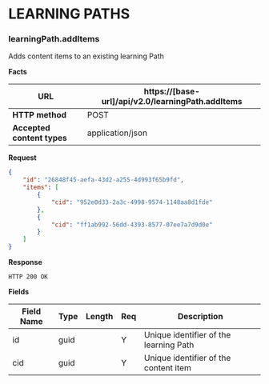 ﻿**LEARNING PATHS**
=============

### learningPath.addItems

Adds content items to an existing learning Path

**Facts**

| **URL**                    | https://[base-url]/api/v2.0/learningPath.addItems |
|----------------------------|------------------|
| **HTTP method**            | POST             |
| **Accepted content types** | application/json |

**Request**

```json
{
    "id": "26848f45-aefa-43d2-a255-4d993f65b9fd",
    "items": [
        { 
            "cid": "952e0d33-2a3c-4998-9574-1148aa8d1fde" 
        },
        { 
            "cid": "ff1ab992-56dd-4393-8577-07ee7a7d9d0e" 
        }
    ]
}


```

**Response**

```text
HTTP 200 OK
```

**Fields**

| **Field Name** | **Type** | **Length** | **Req** | **Description**                        |
|----------------|----------|------------|---------|--------------------------------------- |
| id             | guid     |            | Y       | Unique identifier of the learning Path |
| cid            | guid     |            | Y       | Unique identifier of the content item  |
